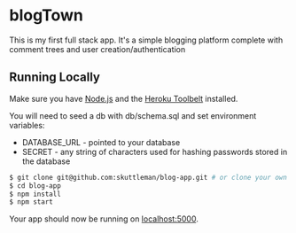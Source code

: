 # blogTown

This is my first full stack app. It's a simple blogging platform complete with comment trees and user creation/authentication

## Running Locally

Make sure you have [Node.js](http://nodejs.org/) and the [Heroku Toolbelt](https://toolbelt.heroku.com/) installed.

You will need to seed a db with db/schema.sql and set environment variables:
- DATABASE_URL - pointed to your database
- SECRET - any string of characters used for hashing passwords stored in the database

```sh
$ git clone git@github.com:skuttleman/blog-app.git # or clone your own fork
$ cd blog-app
$ npm install
$ npm start
```

Your app should now be running on [localhost:5000](http://localhost:5000/).
